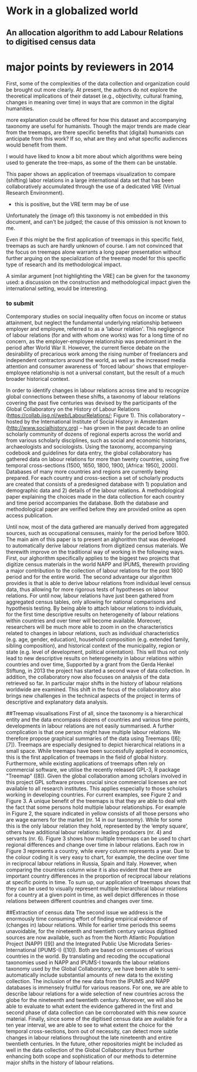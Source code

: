 # Work in a globalized world
## An allocation algorithm to add Labour Relations to digitised census data




# major points by reviewers in 2014
First, some of the complexities of the data collection and
organization could be brought out more clearly. At present, the authors do not
explore the theoretical implications of their dataset (e.g., objectivity,
cultural framing, changes in meaning over time) in ways that are common in the
digital humanities. 

more explanation could be offered for how this
dataset and accompanying taxonomy are useful for humanists. Though the major
trends are made clear from the treemaps, are there specific benefits that
(digital) humanists can anticipate from this work? If so, what are they and
what specific audiences would benefit from them.

I
would have liked to know a bit more about which algorithms were being used to
generate the tree-maps, as some of the them can be unstable. 


This paper shows an application of treemaps visualization to compare
(shifting) labor relations in a large international data set that has been
collaboratively accumulated through the use of a dedicated VRE (Virtual
Research Environment). 
- this is positive, but the VRE term may be of use

Unfortunately the (image of) this taxonomy is not embedded in this
document, and can't be judged; the cause of this omission is not known to me.

Even if this might be the first
application of treemaps in this specific field, treemaps as such are hardly
unknown of course. I am not convinced that the focus on treemaps alone
warrants a long paper presentation without further arguing on the
specialization of the treemap model for this specific type of research and its
methodological impact.

A
similar argument [not highlighting the VRE] can be given for the taxonomy used: a discussion on the
construction and methodological impact given the international setting, would
be interesting.



### to submit
Contemporary studies on social inequality often focus on income or status attainment, but neglect the fundamental underlying relationship between employer and employee, referred to as a 'labour relation'. This negligence of labour relations (for and with whom one works) was for a long time of no concern, as the employer-employee relationship was predominant in the period after World War II. However, the current fierce debate on the desirability of precarious work among the rising number of freelancers and independent contractors around the world, as well as the increased media attention and consumer awareness of 'forced labour' shows that employer-employee relationship is not a universal constant, but the result of a much broader historical context.

In order to identify changes in labour relations across time and to recognize global connections between these shifts, a taxonomy of labour relations covering the past five centuries was devised by the participants of the Global Collaboratory on the History of Labour Relations (https://collab.iisg.nl/web/LabourRelations/; Figure 1). This collaboratory – hosted by the International Institute of Social History in Amsterdam (http://www.socialhistory.org) – has grown in the past decade to an online scholarly community of dozens of regional experts across the world and from various scholarly disciplines, such as social and economic historians, archaeologists and sociologists. Using the taxonomy, accompanying codebook and guidelines for data entry, the global collaboratory has gathered data on labour relations for more than twenty countries, using five temporal cross-sections (1500, 1650, 1800, 1900, [Africa: 1950], 2000). Databases of many more countries and regions are currently being prepared. For each country and cross-section a set of scholarly products are created that consists of a predesigned database with 1) population and demographic data and 2) details of the labour relations. A methodological paper explaining the choices made in the data collection for each country and time period accompanies the database. Both the database and methodological paper are verified before they are provided online as open access publication.

Until now, most of the data gathered are manually derived from aggregated sources, such as occupational censuses, mainly for the period before 1800. The main aim of this paper is to present an alghorithm that was developed to automatically derive labour relations from digitized census materials. We therewith improve on the traditional way of working in the following ways. First, our alghorithm specifically applies to the biggest two projects that digitize census materials in the world NAPP and IPUMS, therewith providing a major contribution to the collection of labour relations for the post 1800 period and for the entire world. The second advantage our algorithm provides is that is able to derive labour relations from individual level census data, thus allowing for more rigorous tests of hypotheses on labour relations. For until now, labour relations have just been gathered from aggregated census tables, only allowing for national comparisons and hypothesis testing. By being able to attach labour relations to individuals, for the first time descriptive results on heterogeneity of labour relations within countries and over timer will become available. Moreover, researchers will be much more able to zoom in on the characteristics related to changes in labour relations, such as individual characteristics (e.g. age, gender, education), household composition (e.g. extended family, sibling composition), and historical context of the municipality, region or state (e.g. level of development, political orientation). This will thus not only lead to new descriptive results on heterogeneity in labour relations within countries and over time,
Supported by a grant from the Gerda Henkel Stiftung, in 2013 the project has started a second wave of data collection. In addition, the collaboratory now also focuses on analysis of the data retrieved so far. In particular major shifts in the history of labour relations worldwide are examined. This shift in the focus of the collaboratory also brings new challenges in the technical aspects of the project in terms of descriptive and explanatory data analysis.


##Treemap visualisations
First of all, since the taxonomy is a hierarchical entity and the data encompass dozens of countries and various time points, developments in labour relations are not easily summarised. A further complication is that one person might have multiple labour relations. We therefore propose graphical summaries of the data using Treemaps ([6]; [7]). Treemaps are especially designed to depict hierarchical relations in a small space. While treemaps have been successfully applied in economics, this is the first application of treemaps in the field of global history. Furthermore, while existing applications of treemaps often rely on commercial software, we utilise the recently released GPL-3, R package "Treemap" ([8]). Given the global collaboration among scholars involved in this project GPL software proves crucial since commercial licenses are not available to all research institutes. This applies especially to those scholars working in developing countries. For current examples, see Figure 2 and Figure 3.
A unique benefit of the treemaps is that they are able to deal with the fact that some persons hold multiple labour relationships. For example in Figure 2, the square indicated in yellow consists of all those persons who are wage earners for the market (nr. 14 in our taxonomy). While for some this is the only labour relation they hold, represented by the ‘empty square’, others have additional labour relations: leading producers (nr. 4) and servants (nr. 6).
Figure 3 shows how multiple treemaps can be used to chart regional differences and change over time in labour relations. Each row in Figure 3 represents a country, while every column represents a year. Due to the colour coding it is very easy to chart, for example, the decline over time in reciprocal labour relations in Russia, Spain and Italy. However, when comparing the countries column wise it is also evident that there are important country differences in the proportion of reciprocal labour relations at specific points in time. To sum up, our application of treemaps shows that they can be used to visually represent multiple hierarchical labour relations for a country at a given point in time, as well depict differences in those relations between different countries and changes over time.


##Extraction of census data
The second issue we address is the enormously time consuming effort of finding empirical evidence of (changes in) labour relations. While for earlier time periods this seems unavoidable, for the nineteenth and twentieth century various digitised sources are now available, such as from the North Atlantic Population Project (NAPP) ([9]) and the Integrated Public Use Microdata Series-International (IPUMS-I) ([10]). Both are based on censuses of various countries in the world. By translating and recoding the occupational taxonomies used in NAPP and IPUMS-I towards the labour relations taxonomy used by the Global Collaboratory, we have been able to semi-automatically include substantial amounts of new data to the existing collection.
The inclusion of the new data from the IPUMS and NAPP databases is immensely fruitful for various reasons. For one, we are able to describe labour relations for a wide selection of new countries across the globe for the nineteenth and twentieth century. Moreover, we will also be able to evaluate to what extent the evidence gathered in the first and second phase of data collection can be corroborated with this new source material. Finally, since some of the digitised census data are available for a ten year interval, we are able to see to what extent the choice for the temporal cross-sections, born out of necessity, can detect more subtle changes in labour relations throughout the late nineteenth and entire twentieth centuries. In the future, other repositories might be included as well in the data collection of the Global Collaboratory thus further enhancing both scope and sophistication of our methods to determine major shifts in the history of labour relations.
